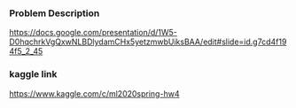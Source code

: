 ### Problem Description
https://docs.google.com/presentation/d/1W5-D0hqchrkVgQxwNLBDlydamCHx5yetzmwbUiksBAA/edit#slide=id.g7cd4f194f5_2_45
### kaggle link
https://www.kaggle.com/c/ml2020spring-hw4
